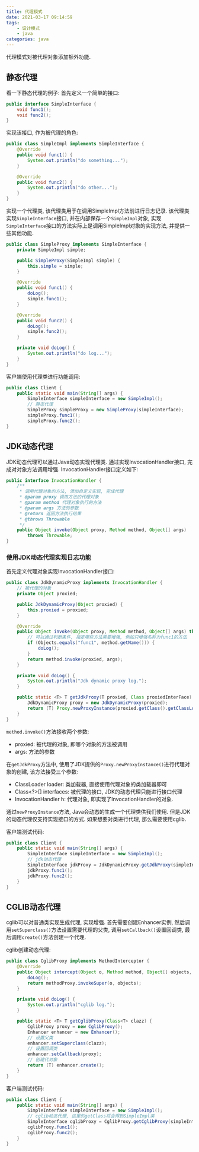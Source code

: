 ```yaml
---
title: 代理模式
date: 2021-03-17 09:14:59
tags: 
    - 设计模式
    - java
categories: java
---
```

代理模式对被代理对象添加额外功能.

## 静态代理
看一下静态代理的例子:
首先定义一个简单的接口:
```java
public interface SimpleInterface {
    void func1();
    void func2();
}
```
实现该接口, 作为被代理的角色:
```java
public class SimpleImpl implements SimpleInterface {
    @Override
    public void func1() {
        System.out.println("do something...");
    }

    @Override
    public void func2() {
        System.out.println("do other...");
    }
}
```
实现一个代理类, 该代理类用于在调用SimpleImpl方法前进行日志记录. 该代理类实现`SimpleInterface`接口, 并在内部保存一个`SimpleImpl`对象, 实现`SimpleInterface`接口的方法实际上是调用SimpleImpl对象的实现方法, 并提供一些其他功能.
```java
public class SimpleProxy implements SimpleInterface {
    private SimpleImpl simple;

    public SimpleProxy(SimpleImpl simple) {
        this.simple = simple;
    }

    @Override
    public void func1() {
        doLog();
        simple.func1();
    }

    @Override
    public void func2() {
        doLog();
        simple.func2();
    }

    private void doLog() {
        System.out.println("do log...");
    }
}
```
客户端使用代理类进行功能调用:
```java
public class Client {
    public static void main(String[] args) {
        SimpleInterface simpleInterface = new SimpleImpl();
        // 静态代理
        SimpleProxy simpleProxy = new SimpleProxy(simpleInterface);
        simpleProxy.func1();
        simpleProxy.func2();
}
```


## JDK动态代理
JDK动态代理可以通过Java动态实现代理类. 通过实现InvocationHandler接口, 完成对对象方法调用增强. InvocationHandler接口定义如下:
```java
public interface InvocationHandler {
	/**
     * 调用代理对象的方法, 添加自定义实现, 完成代理
     * @param proxy 调用方法的代理对象
     * @param method 代理对象执行的方法
     * @param args 方法的参数
     * @return 返回方法执行结果
     * @throws Throwable
     */
    public Object invoke(Object proxy, Method method, Object[] args)
        throws Throwable;
}
```

### 使用JDK动态代理实现日志功能
首先定义代理对象实现InvocationHandler接口:
```java
public class JdkDynamicProxy implements InvocationHandler {
    // 被代理的对象
    private Object proxied;

    public JdkDynamicProxy(Object proxied) {
        this.proxied = proxied;
    }

    @Override
    public Object invoke(Object proxy, Method method, Object[] args) throws Throwable {
        // 可以通过判断条件, 指定哪些方法需要增强, 例如只增强名称为func1的方法
        if (Objects.equals("func1", method.getName())) {
            doLog();
        }
        return method.invoke(proxied, args);
    }

    private void doLog() {
        System.out.println("Jdk dynamic proxy log.");
    }

    public static <T> T getJdkProxy(T proxied, Class proxiedInterFace) {
        JdkDynamicProxy proxy = new JdkDynamicProxy(proxied);
        return (T) Proxy.newProxyInstance(proxied.getClass().getClassLoader(), new Class[] {proxiedInterFace}, proxy);
    }
}
```
`method.invoke()`方法接收两个参数: 
- proxied: 被代理的对象, 即哪个对象的方法被调用
- args: 方法的参数

在`getJdkProxy`方法中, 使用了JDK提供的`Proxy.newProxyInstance()`进行代理对象的创建, 该方法接受三个参数:
- ClassLoader loader: 类加载器, 直接使用代理对象的类加载器即可
- Class<?>[] interfaces: 被代理的接口, JDK的动态代理只能进行接口代理
- InvocationHandler h: 代理对象, 即实现了InvocationHandler的对象.

通过`newProxyInstance`方法, Java会动态的生成一个代理类供我们使用. 但是JDK的动态代理仅支持实现接口的方式. 如果想要对类进行代理, 那么需要使用cglib.

客户端测试代码:
```java
public class Client {
    public static void main(String[] args) {
        SimpleInterface simpleInterface = new SimpleImpl();
        // jdk动态代理
        SimpleInterface jdkProxy = JdkDynamicProxy.getJdkProxy(simpleInterface, SimpleInterface.class);
        jdkProxy.func1();
        jdkProxy.func2();
    }
}
```

## CGLIB动态代理
cglib可以对普通类实现生成代理, 实现增强.
首先需要创建Enhancer实例, 然后调用`setSuperclass()`方法设置需要代理的父类, 调用`setCallback()`设置回调类, 最后调用`create()`方法创建一个代理.

cglib创建动态代理:
```java
public class CglibProxy implements MethodInterceptor {
    @Override
    public Object intercept(Object o, Method method, Object[] objects, MethodProxy methodProxy) throws Throwable {
        doLog();
        return methodProxy.invokeSuper(o, objects);
    }

    private void doLog() {
        System.out.println("cglib log.");
    }

    public static <T> T getCglibProxy(Class<T> clazz) {
        CglibProxy proxy = new CglibProxy();
        Enhancer enhancer = new Enhancer();
        // 设置父类
        enhancer.setSuperclass(clazz);
        // 设置回调类
        enhancer.setCallback(proxy);
        // 创建代对象
        return (T) enhancer.create();
    }
}
```

客户端测试代码:
```java
public class Client {
    public static void main(String[] args) {
        SimpleInterface simpleInterface = new SimpleImpl();
        // cglib动态代理, 这里的getClass将会得到SimpleImpl类
        SimpleInterface cglibProxy = CglibProxy.getCglibProxy(simpleInterface.getClass());
        cglibProxy.func1();
        cglibProxy.func2();
    }
}
```
















